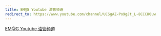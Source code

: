```yaml
---
title: EM@G Youtube 油管频道
redirect_to: https://www.youtube.com/channel/UCSgAZ-Po9gJt_L-8CCCH0uw
---
```


<a href="https://www.youtube.com/channel/UCSgAZ-Po9gJt_L-8CCCH0uw" title="EM@G Youtube 油管频道">EM@G Youtube 油管频道</a>
